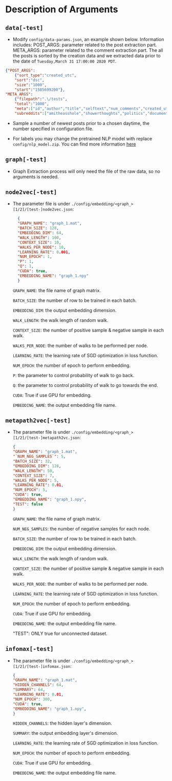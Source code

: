 # Description of Arguments

## `data[-test]`

- Modify `config/data-params.json`, an example shown below. Information includes: POST_ARGS: parameter related to the post extraction part. META_ARGS: parameter related to the comment extraction part. The all the posts is sorted by the creation data and we extracted data prior to the date of `Tuesday,March 31 17:00:00 2020 PDT`.

```json
{"POST_ARGS":
    {"sort_type":"created_utc",
    "sort":"dsc",
    "size":"1000",
    "start":"1585699200"},
"META_ARGS":
    {"filepath":".\/tests",
    "total":"1000",
    "meta":["id","author","title","selftext","num_comments","created_utc","full_link","subreddit","score"],
    "subreddits":["amitheasshole","showerthoughts","politics","documentaries"]}}
```

- Sample a number of newest posts prior to a chosen daytime, the number specified in configuration file.

- For labels you may change the pretrained NLP model with replace `config/nlp_model.zip`. You can find more information [here](https://www.kaggle.com/c/jigsaw-toxic-comment-classification-challenge/data)
  
## `graph[-test]`

- Graph Extraction process will only need the file of the raw data, so no arguments is needed.

## `node2vec[-test]`

- The parameter file is under `./config/embedding/<graph_>[1/2]/[test-]node2vec.json`:

  ``` json
    {
    "GRAPH_NAME": "graph_1.mat",
    "BATCH_SIZE": 128,
    "EMBEDDING_DIM": 64,
    "WALK_LENGTH": 100,
    "CONTEXT_SIZE": 10,
    "WALKS_PER_NODE": 10,
    "LEARNING_RATE": 0.001,
    "NUM_EPOCH": 1,
    "P": 1,
    "Q": 1,
    "CUDA": true,
    "EMBEDDING_NAME": "graph_1.npy"
    }
  ```

  `GRAPH_NAME`: the file name of graph matrix.

  `BATCH_SIZE`: the number of row to be trained in each batch.

  `EMBEDDING_DIM`: the output embedding dimension.

  `WALK_LENGTH`: the walk length of random walk.

  `CONTEXT_SIZE`: the number of positive sample & negative sample in each walk.

  `WALKS_PER_NODE`: the number of walks to be performed per node.

  `LEARNING_RATE`: the learning rate of SGD optimization in loss function.

  `NUM_EPOCH`: the number of epoch to perform embedding.

  `P`: the parameter to control probability of walk to go back.

  `Q`: the parameter to control probability of walk to go towards the end.

  `CUDA`: True if use GPU for embedding.

  `EMBEDDING_NAME`: the output embedding file name.

## `metapath2vec[-test]`

- The parameter file is under `./config/embedding/<graph_>[1/2]/[test-]metapath2vc.json`:
  
    ```json
    {
    "GRAPH_NAME": "graph_1.mat",
    "`NUM_NEG_SAMPLES`": 5,
    "BATCH_SIZE": 32,
    "EMBEDDING_DIM": 128,
    "WALK_LENGTH": 50,
    "CONTEXT_SIZE": 7,
    "WALKS_PER_NODE": 5,
    "LEARNING_RATE": 0.01,
    "NUM_EPOCH": 5,
    "CUDA": true,
    "EMBEDDING_NAME": "graph_1.npy",
    "TEST": false
    }
    ```

    `GRAPH_NAME`: the file name of graph matrix.

    `NUM_NEG_SAMPLES`: the number of negative samples for each node.

    `BATCH_SIZE`: the number of row to be trained in each batch.

    `EMBEDDING_DIM`: the output embedding dimension.

    `WALK_LENGTH`: the walk length of random walk.

    `CONTEXT_SIZE`: the number of positive sample & negative sample in each walk.

    `WALKS_PER_NODE`: the number of walks to be performed per node.

    `LEARNING_RATE`: the learning rate of SGD optimization in loss function.

    `NUM_EPOCH`: the number of epoch to perform embedding.

    `CUDA`: True if use GPU for embedding.

    `EMBEDDING_NAME`: the output embedding file name.

    "TEST": ONLY true for unconnected dataset.

## `infomax[-test]`

- The parameter file is under `./config/embedding/<graph_>[1/2]/[test-]infomax.json`:

    ```json
    {
    "GRAPH_NAME": "graph_1.mat",
    "HIDDEN_CHANNELS": 64,
    "SUMMARY": 64,
    "LEARNING_RATE": 0.01,
    "NUM_EPOCH": 300,
    "CUDA": true,
    "EMBEDDING_NAME": "graph_1.npy",
    }
    ```

  `HIDDEN_CHANNELS`: the hidden layer's dimension.

  `SUMMARY`: the output embedding layer's dimension.

  `LEARNING_RATE`: the learning rate of SGD optimization in loss function.

  `NUM_EPOCH`: the number of epoch to perform embedding.

  `CUDA`: True if use GPU for embedding.

  `EMBEDDING_NAME`: the output embedding file name.
